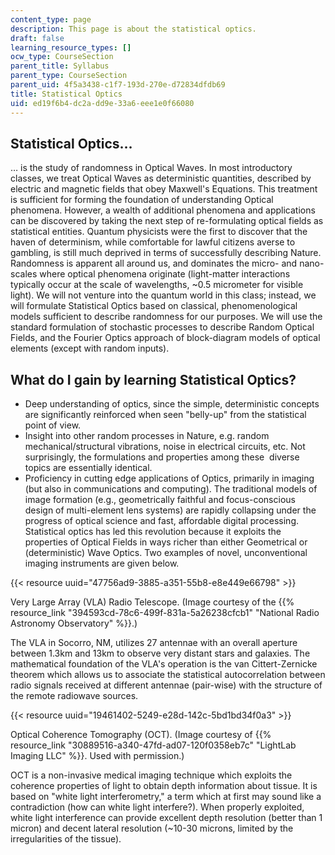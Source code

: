 ```yaml
---
content_type: page
description: This page is about the statistical optics.
draft: false
learning_resource_types: []
ocw_type: CourseSection
parent_title: Syllabus
parent_type: CourseSection
parent_uid: 4f5a3438-c1f7-193d-270e-d72834dfdb69
title: Statistical Optics
uid: ed19f6b4-dc2a-dd9e-33a6-eee1e0f66080
---
```

## Statistical Optics…

… is the study of randomness in Optical Waves. In most introductory classes, we treat Optical Waves as deterministic quantities, described by electric and magnetic fields that obey Maxwell's Equations. This treatment is sufficient for forming the foundation of understanding Optical phenomena. However, a wealth of additional phenomena and applications can be discovered by taking the next step of re-formulating optical fields as statistical entities. Quantum physicists were the first to discover that the haven of determinism, while comfortable for lawful citizens averse to gambling, is still much deprived in terms of successfully describing Nature. Randomness is apparent all around us, and dominates the micro- and nano-scales where optical phenomena originate (light-matter interactions typically occur at the scale of wavelengths, ~0.5 micrometer for visible light). We will not venture into the quantum world in this class; instead, we will formulate Statistical Optics based on classical, phenomenological models sufficient to describe randomness for our purposes. We will use the standard formulation of stochastic processes to describe Random Optical Fields, and the Fourier Optics approach of block-diagram models of optical elements (except with random inputs).

## What do I gain by learning Statistical Optics?

- Deep understanding of optics, since the simple, deterministic concepts are significantly reinforced when seen "belly-up" from the statistical point of view.
- Insight into other random processes in Nature, e.g. random mechanical/structural vibrations, noise in electrical circuits, etc. Not surprisingly, the formulations and properties among these  diverse topics are essentially identical.
- Proficiency in cutting edge applications of Optics, primarily in imaging (but also in communications and computing). The traditional models of image formation (e.g., geometrically faithful and focus-conscious design of multi-element lens systems) are rapidly collapsing under the progress of optical science and fast, affordable digital processing. Statistical optics has led this revolution because it exploits the properties of Optical Fields in ways richer than either Geometrical or (deterministic) Wave Optics. Two examples of novel, unconventional imaging instruments are given below.

{{< resource uuid="47756ad9-3885-a351-55b8-e8e449e66798" >}}

  
Very Large Array (VLA) Radio Telescope. (Image courtesy of the {{% resource_link "394593cd-78c6-499f-831a-5a26238cfcb1" "National Radio Astronomy Observatory" %}}.)

The VLA in Socorro, NM, utilizes 27 antennae with an overall aperture between 1.3km and 13km to observe very distant stars and galaxies. The mathematical foundation of the VLA's operation is the van Cittert-Zernicke theorem which allows us to associate the statistical autocorrelation between radio signals received at different antennae (pair-wise) with the structure of the remote radiowave sources.

{{< resource uuid="19461402-5249-e28d-142c-5bd1bd34f0a3" >}}

  
Optical Coherence Tomography (OCT). (Image courtesy of {{% resource_link "30889516-a340-47fd-ad07-120f0358eb7c" "LightLab Imaging LLC" %}}. Used with permission.)

OCT is a non-invasive medical imaging technique which exploits the coherence properties of light to obtain depth information about tissue. It is based on "white light interferometry," a term which at first may sound like a contradiction (how can white light interfere?). When properly exploited, white light interference can provide excellent depth resolution (better than 1 micron) and decent lateral resolution (~10-30 microns, limited by the irregularities of the tissue).